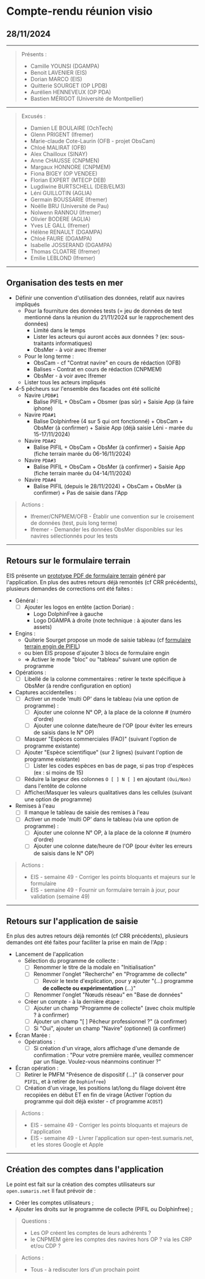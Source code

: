 # Compte-rendu réunion visio
## 28/11/2024

---

> Présents :
>
> - Camille YOUNSI (DGAMPA)
> - Benoit LAVENIER (EIS)
> - Dorian MARCO (EIS)
> - Quitterie SOURGET (OP LPDB)
> - Aurélien HENNEVEUX (OP PDA)
> - Bastien MÉRIGOT (Université de Montpellier)

---

> Excusés :
>
> - Damien LE BOULAIRE (OchTech)
> - Glenn PRIGENT (Ifremer)
> - Marie-claude Cote-Laurin (OFB - projet ObsCam)
> - Chloé MALIRAT (OFB)
> - Alex Chailloux (SINAY)
> - Anne CHAUSSE (CNPMEN)
> - Margaux HONNORE (CNPMEM)
> - Fiona BIGEY (OP VENDEE)
> - Florian EXPERT (MTECP DEB)
> - Lugdiwine BURTSCHELL (DEB/ELM3)
> - Léni GUILLOTIN (AGLIA)
> - Germain BOUSSARIE (Ifremer)
> - Noëlle BRU (Université de Pau)
> - Nolwenn RANNOU (Ifremer)
> - Olivier BODERE (AGLIA)
> - Yves LE GALL (Ifremer)
> - Hélène RENAULT (DGAMPA)
> - Chloé FAURE (DGAMPA)
> - Isabelle JOSSERAND (DGAMPA)
> - Thomas CLOATRE (Ifremer)
> - Emilie LEBLOND (Ifremer)

---
## Organisation des tests en mer

- Définir une convention d'utilisation des données, relatif aux navires impliqués 
  - Pour la fourniture des données tests (= jeu de données de test mentionné dans la réunion du 21/11/2024 sur le rapprochement des données)
    - Limité dans le temps
    - Lister les acteurs qui auront accès aux données ? (ex: sous-traitants informatiques)
    - ObsMer - à voir avec Ifremer
  - Pour le long terme :
    - ObsCam - cf "Contrat navire" en cours de rédaction (OFB)
    - Balises - Contrat en cours de rédaction (CNPMEM)
    - ObsMer - à voir avec Ifremer
  - Lister tous les acteurs impliqués
- 4-5 pêcheurs sur l'ensemble des facades ont été sollicité
  - Navire `LPDB#1`
    - Balise PIFIL + ObsCam + Obsmer (pas sûr) + Saisie App (à faire iphone) 
  - Navire `PDA#1`
    - Balise Dolphinfree (4 sur 5 qui ont fonctionné) + ObsCam + ObsMer (à confirmer) + Saisie App (déjà saisie Léni - marée du 15-17/11/2024)
  - Navire `PDA#2`
    - Balise PIFIL + ObsCam + ObsMer (à confirmer) + Saisie App (fiche terrain marée du 06-16/11/2024)
  - Navire `PDA#3`
    - Balise PIFIL + ObsCam + ObsMer (à confirmer) + Saisie App (fiche terrain marée du 04-14/11/2024)
  - Navire `PDA#4`
    - Balise PIFIL (depuis le 28/11/2024) + ObsCam + ObsMer (à confirmer) + Pas de saisie dans l'App

> Actions :
> - Ifremer/CNPMEM/OFB - Établir une convention sur le croisement de données (test, puis long terme)
> - Ifremer - Demander les données ObsMer disponibles sur les navires sélectionnés pour les tests

---
## Retours sur le formulaire terrain

EIS présente un [prototype PDF de formulaire terrain](](../doc/dolphinfree-doc-24-002-Prototype_formulaire_terrain_via_App.pdf)) généré par l'application.
En plus des autres retours déjà remontés (cf CRR précédents),
plusieurs demandes de corrections ont été faites :

- Général : 
  - [ ] Ajouter les logos en entête (action Dorian) : 
    - Logo DolphinFree à gauche
    - Logo DGAMPA à droite
      (note technique : à ajouter dans les assets)
- Engins : 
  - Quiterie Sourget propose un mode de saisie tableau (cf [formulaire terrain engin de PIFIL](../doc/pifil-doc-24-001-Formulaire_terrain_PAMM-engin.pdf))
  - ou bien EIS propose d'ajouter 3 blocs de formulaire engin
  - => Activer le mode "bloc" ou "tableau" suivant une option de programme
- Opérations : 
  - [ ] Libellé de la colonne commentaires : retirer le texte spécifique à ObsMer (à rendre configuration en option)
- Captures accidentelles : 
  - [ ] Activer un mode 'multi OP' dans le tableau (via une option de programme) : 
    - [ ] Ajouter une colonne N° OP, à la place de la colonne # (numéro d'ordre)
    - [ ] Ajouter une colonne date/heure de l'OP (pour éviter les erreurs de saisis dans le N° OP)
  - [ ] Masquer "Espèces commerciales (FAO)" (suivant l'option de programme existante)
  - [ ] Ajouter "Espèce scientifique" (sur 2 lignes) (suivant l'option de programme existante)
    - [ ] Lister les codes espèces en bas de page, si pas trop d'espèces (ex : si moins de 15)
  - [ ] Réduire la largeur des colonnes `O [ ] N [ ]` en ajoutant `(Oui/Non)` dans l'entête de colonne
  - [ ] Afficher/Masquer les valeurs qualitatives dans les cellules (suivant une option de programme)
- Remises à l'eau
  - [ ] Il manque le tableau de saisie des remises à l'eau 
  - [ ] Activer un mode 'multi OP' dans le tableau (via une option de programme) :
    - [ ] Ajouter une colonne N° OP, à la place de la colonne # (numéro d'ordre)
    - [ ] Ajouter une colonne date/heure de l'OP (pour éviter les erreurs de saisis dans le N° OP)

> Actions :
> - EIS - semaine 49 - Corriger les points bloquants et majeurs sur le formulaire
> - EIS - semaine 49 - Fournir un formulaire terrain à jour, pour validation (semaine 49) 

---
## Retours sur l'application de saisie

En plus des autres retours déjà remontés (cf CRR précédents),
plusieurs demandes ont été faites pour faciliter la prise en main de l'App :

- Lancement de l'application
  - Sélection du programme de collecte :
    - [ ] Renommer le titre de la modale en "Initialisation" 
    - [ ] Renommer l'onglet "Recherche" en "Programme de collecte"
      - [ ] Revoir le texte d'explication, pour y ajouter "(...) programme **de collecte ou expérimentation** (...)" 
    - [ ] Renommer l'onglet "Nœuds réseau" en "Base de données"
  - Créer un compte - à la dernière étape :
    - [ ] Ajouter un champ "Programme de collecte" (avec choix multiple ? à confirmer)
    - [ ] Ajouter un champ "[ ] Pêcheur professionnel ?" (à confirmer)
    - [ ] Si "Oui", ajouter un champ "Navire" (optionnel) (à confirmer)
- Écran Marée :
  - Opérations :
    - [ ] Si création d'un virage, alors affichage d'une demande de confirmation :
      "Pour votre première marée, veuillez commencer par un filage. Voulez-vous néanmoins continuer ?"
- Écran opération :
  - [ ] Retirer le PMFM "Présence de dispositif (...)" (à conserver pour `PIFIL`, et à retirer de `Dophinfree`)
  - [ ] Création d'un virage, les positions lat/long du filage doivent être recopiées en début ET en fin de virage
    (Activer l'option du programme qui doit déjà exister - cf programme `ACOST`) 

> Actions :
> - EIS - semaine 49 - Corriger les points bloquants et majeurs de l'application
> - EIS - semaine 49 - Livrer l'application sur open-test.sumaris.net, et les stores Google et Apple


---
## Création des comptes dans l'application

Le point est fait sur la création des comptes utilisateurs sur `open.sumaris.net`
Il faut prévoir de : 
- Créer les comptes utilisateurs ;
- Ajouter les droits sur le programme de collecte (PIFIL ou Dolphinfree) ;

> Questions :
> - Les OP créent les comptes de leurs adhérents ?
> - le CNPMEM gère les comptes des navires hors OP ? via les CRP et/ou CDP ?  

> Actions : 
> - Tous - à rediscuter lors d'un prochain point
